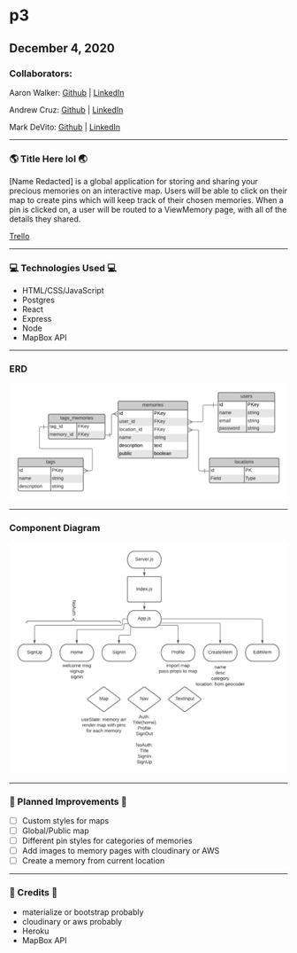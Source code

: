 # p3

## December 4, 2020

### Collaborators:

Aaron Walker: [Github](https://github.com/ItinerantMonolith) | [LinkedIn](https://www.linkedin.com/in/walker-aaron/)

Andrew Cruz: [Github](https://github.com/ajdat10) | [LinkedIn](https://www.linkedin.com/in/andrew-j-cruz/)

Mark DeVito: [Github](https://github.com/markdv123) | [LinkedIn](https://www.linkedin.com/in/markdv123/)

***

### :earth_americas: Title Here lol :earth_asia:

[Name Redacted] is a global application for storing and sharing your precious memories on an interactive map. Users will be able to click on their map to create pins which will keep track of their chosen memories. When a pin is clicked on, a user will be routed to a ViewMemory page, with all of the details they shared.

[Trello](https://trello.com/b/QEtAsDHy/project3-the-unnamed)
***

### :computer: Technologies Used :computer:

* HTML/CSS/JavaScript
* Postgres
* React
* Express
* Node
* MapBox API
***

### ERD
![erd](./assets/p3-erd.png)
***

### Component Diagram
![Component Diagram](./assets/p3-cd.png)
***

### :memo: Planned Improvements :memo:
- [ ] Custom styles for maps
- [ ] Global/Public map
- [ ] Different pin styles for categories of memories
- [ ] Add images to memory pages with cloudinary or AWS
- [ ] Create a memory from current location
***

### :movie_camera: Credits :movie_camera:
* materialize or bootstrap probably
* cloudinary or aws probably
* Heroku
* MapBox API
